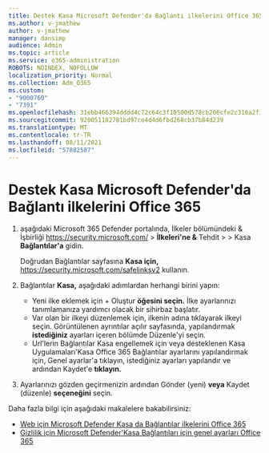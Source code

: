```yaml
---
title: Destek Kasa Microsoft Defender'da Bağlantı ilkelerini Office 365
ms.author: v-jmathew
author: v-jmathew
manager: dansimp
audience: Admin
ms.topic: article
ms.service: o365-administration
ROBOTS: NOINDEX, NOFOLLOW
localization_priority: Normal
ms.collection: Adm_O365
ms.custom:
- "9000760"
- "7391"
ms.openlocfilehash: 31ebb466394dddd4c72c64c3f10500d578cb206cfe2c316a2f12d9a34bff130d
ms.sourcegitcommit: 920051182781bd97ce4d4d6fbd268cb37b84d239
ms.translationtype: MT
ms.contentlocale: tr-TR
ms.lasthandoff: 08/11/2021
ms.locfileid: "57882587"
---
```

# <a name="set-up-safe-link-policies-in-microsoft-defender-for-office-365"></a>Destek Kasa Microsoft Defender'da Bağlantı ilkelerini Office 365

1. aşağıdaki Microsoft 365 Defender portalında, İlkeler bölümündeki & İşbirliği <https://security.microsoft.com/>  \> **İlkeleri'ne &** Tehdit \>  \> Kasa **Bağlantılar'a** gidin. 

   Doğrudan Bağlantılar sayfasına **Kasa için,** <https://security.microsoft.com/safelinksv2> kullanın.

2. Bağlantılar **Kasa,** aşağıdaki adımlardan herhangi birini yapın:
   - Yeni ilke eklemek için + Oluştur **öğesini seçin.** İlke ayarlarınızı tanımlamanıza yardımcı olacak bir sihirbaz başlatır.
   - Var olan bir ilkeyi düzenlemek için, ilkenin adına tıklayarak ilkeyi seçin. Görüntülenen ayrıntılar açılır sayfasında, yapılandırmak **istediğiniz** ayarları içeren bölümde Düzenle'yi seçin.
   - Url'lerin Bağlantılar Kasa engellemek için veya desteklenen Kasa Uygulamaları'Kasa Office 365 Bağlantılar ayarlarını yapılandırmak için, Genel ayarlar'a tıklayın, istediğiniz ayarları yapılandır ve ardından Kaydet'e **tıklayın.**

3. Ayarlarınızı gözden geçirmenizin ardından Gönder (yeni) **veya** Kaydet (düzenle) **seçeneğini** seçin.

Daha fazla bilgi için aşağıdaki makalelere bakabilirsiniz:

- [Web için Microsoft Defender Kasa da Bağlantılar ilkelerini Office 365](https://docs.microsoft.com/microsoft-365/security/office-365-security/set-up-safe-links-policies)
- [Gizlilik için Microsoft Defender'Kasa Bağlantıları için genel ayarları Office 365](https://docs.microsoft.com/microsoft-365/security/office-365-security/configure-global-settings-for-safe-links)
